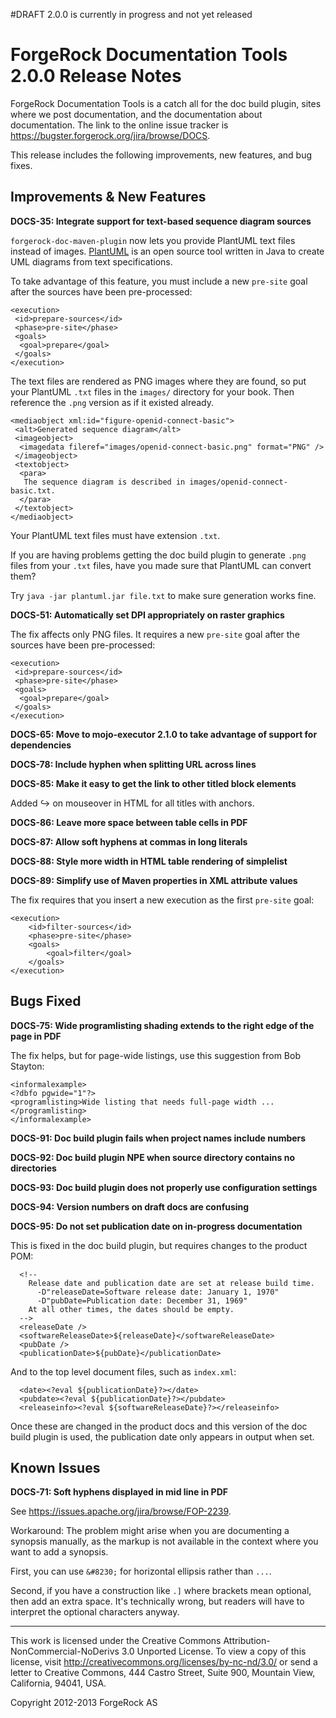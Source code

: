 #DRAFT 2.0.0 is currently in progress and not yet released

# ForgeRock Documentation Tools 2.0.0 Release Notes

ForgeRock Documentation Tools is a catch all for the doc build plugin,
sites where we post documentation, and the documentation about
documentation. The link to the online issue tracker is
<https://bugster.forgerock.org/jira/browse/DOCS>.

This release includes the following improvements, new features, and bug
fixes.

## Improvements & New Features

**DOCS-35: Integrate support for text-based sequence diagram sources**

`forgerock-doc-maven-plugin` now lets you provide PlantUML text files
instead of images. [PlantUML](http://plantuml.sourceforge.net/) is an
open source tool written in Java to create UML diagrams from text
specifications.

To take advantage of this feature, you must include a new `pre-site` goal
after the sources have been pre-processed:

    <execution>
     <id>prepare-sources</id>
     <phase>pre-site</phase>
     <goals>
      <goal>prepare</goal>
     </goals>
    </execution>

The text files are rendered as PNG images where they are found,
so put your PlantUML `.txt` files in the `images/` directory for your book.
Then reference the `.png` version as if it existed already.

    <mediaobject xml:id="figure-openid-connect-basic">
     <alt>Generated sequence diagram</alt>
     <imageobject>
      <imagedata fileref="images/openid-connect-basic.png" format="PNG" />
     </imageobject>
     <textobject>
      <para>
       The sequence diagram is described in images/openid-connect-basic.txt.
      </para>
     </textobject>
    </mediaobject>

Your PlantUML text files must have extension `.txt`.

If you are having problems getting the doc build plugin to generate
`.png` files from your `.txt` files, have you made sure that PlantUML
can convert them?

Try `java -jar plantuml.jar file.txt` to make sure generation works fine.

**DOCS-51: Automatically set DPI appropriately on raster graphics**

The fix affects only PNG files. It requires a new `pre-site` goal after the
sources have been pre-processed:

    <execution>
     <id>prepare-sources</id>
     <phase>pre-site</phase>
     <goals>
      <goal>prepare</goal>
     </goals>
    </execution>

**DOCS-65: Move to mojo-executor 2.1.0 to take advantage of support for dependencies**

**DOCS-78: Include hyphen when splitting URL across lines**

**DOCS-85: Make it easy to get the link to other titled block elements**

Added ↪ on mouseover in HTML for all titles with anchors.

**DOCS-86: Leave more space between table cells in PDF**

**DOCS-87: Allow soft hyphens at commas in long literals**

**DOCS-88: Style more width in HTML table rendering of simplelist**

**DOCS-89: Simplify use of Maven properties in XML attribute values**

The fix requires that you insert a new execution as the first `pre-site` goal:

    <execution>
        <id>filter-sources</id>
        <phase>pre-site</phase>
        <goals>
            <goal>filter</goal>
        </goals>
    </execution>

## Bugs Fixed

**DOCS-75: Wide programlisting shading extends to the right edge of the page in PDF**

The fix helps, but for page-wide listings, use this suggestion from Bob Stayton:

    <informalexample>
    <?dbfo pgwide="1"?>
    <programlisting>Wide listing that needs full-page width ...</programlisting>
    </informalexample>

**DOCS-91: Doc build plugin fails when project names include numbers**

**DOCS-92: Doc build plugin NPE when source directory contains no directories**

**DOCS-93: Doc build plugin does not properly use configuration settings**

**DOCS-94: Version numbers on draft docs are confusing**

**DOCS-95: Do not set publication date on in-progress documentation**

This is fixed in the doc build plugin, but requires changes to the product POM:

      <!--
        Release date and publication date are set at release build time.
          -D"releaseDate=Software release date: January 1, 1970"
          -D"pubDate=Publication date: December 31, 1969"
        At all other times, the dates should be empty.
      -->
      <releaseDate />
      <softwareReleaseDate>${releaseDate}</softwareReleaseDate>
      <pubDate />
      <publicationDate>${pubDate}</publicationDate>

And to the top level document files, such as `index.xml`:

      <date><?eval ${publicationDate}?></date>
      <pubdate><?eval ${publicationDate}?></pubdate>
      <releaseinfo><?eval ${softwareReleaseDate}?></releaseinfo>

Once these are changed in the product docs and this version of the doc build
plugin is used, the publication date only appears in output when set.


## Known Issues

**DOCS-71: Soft hyphens displayed in mid line in PDF**

See <https://issues.apache.org/jira/browse/FOP-2239>.

Workaround: The problem might arise when you are documenting a synopsis
manually, as the markup is not available in the context where you want
to add a synopsis.

First, you can use `&#8230;` for horizontal ellipsis rather than `...`.

Second, if you have a construction like `.]` where brackets mean
optional, then add an extra space. It's technically wrong, but readers
will have to interpret the optional characters anyway.


* * *
This work is licensed under the Creative Commons
Attribution-NonCommercial-NoDerivs 3.0 Unported License.
To view a copy of this license, visit
<http://creativecommons.org/licenses/by-nc-nd/3.0/>
or send a letter to Creative Commons, 444 Castro Street,
Suite 900, Mountain View, California, 94041, USA.

Copyright 2012-2013 ForgeRock AS
